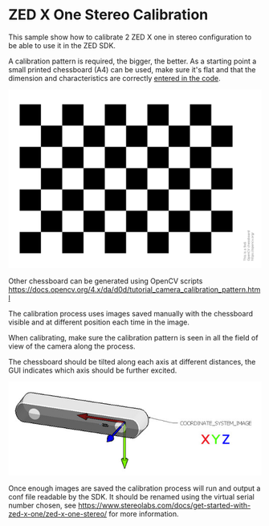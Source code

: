 # ZED X One Stereo Calibration

This sample show how to calibrate 2 ZED X one in stereo configuration to be able to use it in the ZED SDK.

A calibration pattern is required, the bigger, the better. As a starting point a small printed chessboard (A4) can be used, make sure it's flat and that the dimension and characteristics are correctly [entered in the code](https://github.com/stereolabs/zedx-one-capture/blob/6c5254b728c5f683db373a1f4d66abead930b27f/stereo_calibration/main.cpp#L13-L15).

![Opencv Checkerboard](checkerboard_sample.png)

Other chessboard can be generated using OpenCV scripts https://docs.opencv.org/4.x/da/d0d/tutorial_camera_calibration_pattern.html




The calibration process uses images saved manually with the chessboard visible and at different position each time in the image.

When calibrating, make sure the calibration pattern is seen in all the field of view of the camera along the process.

The chessboard should be tilted along each axis at different distances, the GUI indicates which axis should be further excited.

![Camera Axis](CoordinateSystem.jpg)

Once enough images are saved the calibration process will run and output a conf file readable by the SDK. It should be renamed using the virtual serial number chosen, see https://www.stereolabs.com/docs/get-started-with-zed-x-one/zed-x-one-stereo/ for more information.

